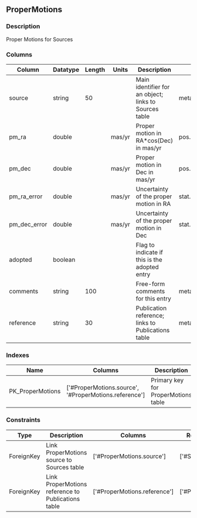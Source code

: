 ## ProperMotions
### Description
Proper Motions for Sources
### Columns
| Column | Datatype | Length | Units | Description | UCD | Nullable |
| --- | --- | --- | --- | --- | --- | --- |
| source | string | 50 |  | Main identifier for an object; links to Sources table | meta.id;meta.main | False |
| pm_ra | double |  | mas/yr | Proper motion in RA*cos(Dec) in mas/yr | pos.pm;pos.eq.ra | True |
| pm_dec | double |  | mas/yr | Proper motion in Dec in mas/yr | pos.pm;pos.eq.dec | True |
| pm_ra_error | double |  | mas/yr | Uncertainty of the proper motion in RA | stat.error;pos.pm;pos.eq.ra | True |
| pm_dec_error | double |  | mas/yr | Uncertainty of the proper motion in Dec | stat.error;pos.pm;pos.eq.dec | True |
| adopted | boolean |  |  | Flag to indicate if this is the adopted entry |  | True |
| comments | string | 100 |  | Free-form comments for this entry | meta.note | True |
| reference | string | 30 |  | Publication reference; links to Publications table | meta.ref | False |

### Indexes
| Name | Columns | Description |
| --- | --- | --- |
| PK_ProperMotions | ['#ProperMotions.source', '#ProperMotions.reference'] | Primary key for ProperMotions table |

### Constraints
| Type | Description | Columns | Referenced Columns |
| --- | --- | --- | --- |
| ForeignKey | Link ProperMotions source to Sources table | ['#ProperMotions.source'] | ['#Sources.source'] |
| ForeignKey | Link ProperMotions reference to Publications table | ['#ProperMotions.reference'] | ['#Publications.reference'] |

